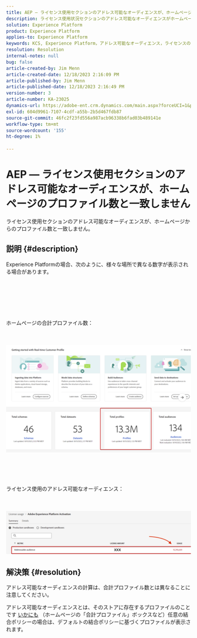 ```yaml
---
title: AEP — ライセンス使用セクションのアドレス可能なオーディエンスが、ホームページのプロファイル数と一致しません
description: ライセンス使用状況セクションのアドレス可能なオーディエンスがホームページのプロファイル数と一致しない理由
solution: Experience Platform
product: Experience Platform
applies-to: Experience Platform
keywords: KCS, Experience Platform，アドレス可能なオーディエンス，ライセンスの使用，権利，プロファイル数
resolution: Resolution
internal-notes: null
bug: false
article-created-by: Jim Menn
article-created-date: 12/18/2023 2:16:09 PM
article-published-by: Jim Menn
article-published-date: 12/18/2023 2:16:49 PM
version-number: 3
article-number: KA-23025
dynamics-url: https://adobe-ent.crm.dynamics.com/main.aspx?forceUCI=1&pagetype=entityrecord&etn=knowledgearticle&id=14baa5f8-af9d-ee11-be37-6045bd006268
exl-id: 604d9961-7107-4cdf-a55b-2b5d467fdb87
source-git-commit: 46fc2f23fd556a987acb96338b6fad03b489141e
workflow-type: tm+mt
source-wordcount: '155'
ht-degree: 1%

---
```


# AEP — ライセンス使用セクションのアドレス可能なオーディエンスが、ホームページのプロファイル数と一致しません


ライセンス使用セクションのアドレス可能なオーディエンスが、ホームページからのプロファイル数と一致しません。

## 説明 {#description}

Experience Platformの場合、次のように、様々な場所で異なる数字が表示される場合があります。<br><br> <br><br> <br><br> <br><br>ホームページの合計プロファイル数：<br><br> <br><br>![](assets/___15baa5f8-af9d-ee11-be37-6045bd006268___.png)<br><br> <br><br> <br><br>ライセンス使用のアドレス可能なオーディエンス：<br><br> <br><br>![](assets/___17baa5f8-af9d-ee11-be37-6045bd006268___.png)

## 解決策 {#resolution}


アドレス可能なオーディエンスの計算は、合計プロファイル数とは異なることに注意してください。

アドレス可能なオーディエンスとは、そのストアに存在するプロファイルのことです <u>いかにも</u> （ホームページの「合計プロファイル」ボックスなど）任意の結合ポリシーの場合は、デフォルトの結合ポリシーに基づくプロファイルが表示されます。
